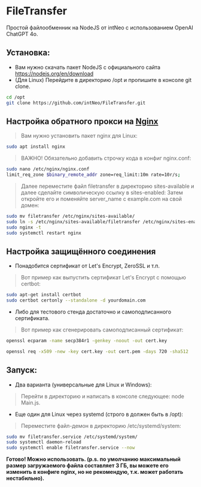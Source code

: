 # FileTransfer
Простой файлообменник на NodeJS от intNeo с использованием OpenAI ChatGPT 4o.
## Установка:
- Вам нужно скачать пакет NodeJS с официального сайта https://nodejs.org/en/download
- (Для Linux) Перейдите в директорию /opt и пропишите в консоле git clone.
```sh
cd /opt
git clone https://github.com/intNeo/FileTransfer.git
```
## Настройка обратного прокси на [Nginx](https://github.com/intNeo/FileTransfer/blob/main/Nginx.md)
> Вам нужно установить пакет nginx для Linux:
```sh
sudo apt install nginx
```
> ВАЖНО! Обязательно добавить строчку кода в конфиг nginx.conf:
```sh
sudo nano /etc/nginx/nginx.conf
limit_req_zone $binary_remote_addr zone=req_limit:10m rate=10r/s;
```
> Далее переместите файл filetransfer в директорию sites-available и далее сделайте символическую ссылку в sites-enabled:
> Затем откройте его и поменяйте server_name с example.com на свой домен:
```sh
sudo mv filetransfer /etc/nginx/sites-available/
sudo ln -s /etc/nginx/sites-available/filetransfer /etc/nginx/sites-enabled/
sudo nginx -t
sudo systemctl restart nginx
```
## Настройка защищённого соединения
- Понадобится сертификат от Let's Encrypt, ZeroSSL и т.п.
> Вот пример как выпустить сертификат Let's Encrypt с помощью certbot:
```sh
sudo apt-get install certbot
sudo certbot certonly --standalone -d yourdomain.com
```
- Либо для тестового стенда достаточно и самоподписанного сертификата.
> Вот пример как сгенерировать самоподписанный сертификат:
```sh
openssl ecparam -name secp384r1 -genkey -noout -out cert.key
```
```sh
openssl req -x509 -new -key cert.key -out cert.pem -days 720 -sha512
```
## Запуск:
- Два варианта (универсальные для Linux и Windows):
> Перейти в директорию и написать в консоле следующее: node Main.js.
- Еще один для Linux через systemd (строго в должен быть в /opt):
> Переместите файл-демон в директорию /etc/systemd/system:
```sh
sudo mv filetransfer.service /etc/systemd/system/
sudo systemctl daemon-reload
sudo systemctl enable filetransfer.service --now
```
**Готово! Можно использовать. (p.s. по умолчанию максимальный размер загружаемого файла составляет 3 ГБ, вы можете его изменить в конфиге nginx, но не рекомендую, т.к. может работать нестабильно).**